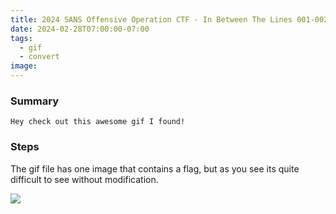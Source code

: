 ```yaml
---
title: 2024 SANS Offensive Operation CTF - In Between The Lines 001-002
date: 2024-02-28T07:00:00-07:00
tags:
  - gif
  - convert
image: 
---
```


### Summary
```
Hey check out this awesome gif I found!
```

### Steps

The gif file has one image that contains a flag, but as you see its quite difficult to see without modification. 

![](/2024sansctf/ibtl001.gif)

